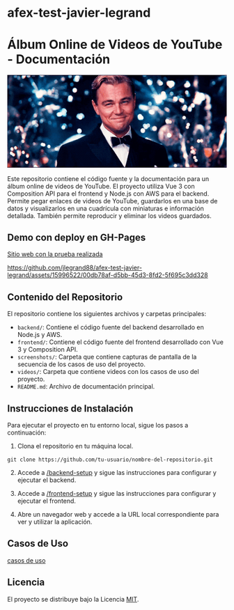 # afex-test-javier-legrand

# Álbum Online de Videos de YouTube - Documentación

![CBienvenidos](doc/mr-gatsby.webp)

Este repositorio contiene el código fuente y la documentación para un álbum online de videos de YouTube. El proyecto utiliza Vue 3 con Composition API para el frontend y Node.js con AWS para el backend. Permite pegar enlaces de videos de YouTube, guardarlos en una base de datos y visualizarlos en una cuadrícula con miniaturas e información detallada. También permite reproducir y eliminar los videos guardados.

## Demo con deploy en GH-Pages

[Sitio web con la prueba realizada](https://jlegrand88.github.io/afex-test-jlegrand-page/)

https://github.com/jlegrand88/afex-test-javier-legrand/assets/15996522/00db78af-d5bb-45d3-8fd2-5f695c3dd328

## Contenido del Repositorio

El repositorio contiene los siguientes archivos y carpetas principales:

- `backend/`: Contiene el código fuente del backend desarrollado en Node.js y AWS.
- `frontend/`: Contiene el código fuente del frontend desarrollado con Vue 3 y Composition API.
- `screenshots/`: Carpeta que contiene capturas de pantalla de la secuencia de los casos de uso del proyecto.
- `videos/`: Carpeta que contiene videos con los casos de uso del proyecto.
- `README.md`: Archivo de documentación principal.

## Instrucciones de Instalación

Para ejecutar el proyecto en tu entorno local, sigue los pasos a continuación:

1. Clona el repositorio en tu máquina local.

```shell
git clone https://github.com/tu-usuario/nombre-del-repositorio.git
```

2. Accede a [/backend-setup](doc/backend.md)  y sigue las instrucciones para configurar y ejecutar el backend.

3. Accede a [/frontend-setup](doc/frontend.md) y sigue las instrucciones para configurar y ejecutar el frontend.

4. Abre un navegador web y accede a la URL local correspondiente para ver y utilizar la aplicación.

## Casos de Uso
[casos de uso](doc/usesCases.md)

## Licencia

El proyecto se distribuye bajo la Licencia [MIT](https://opensource.org/licenses/MIT).


